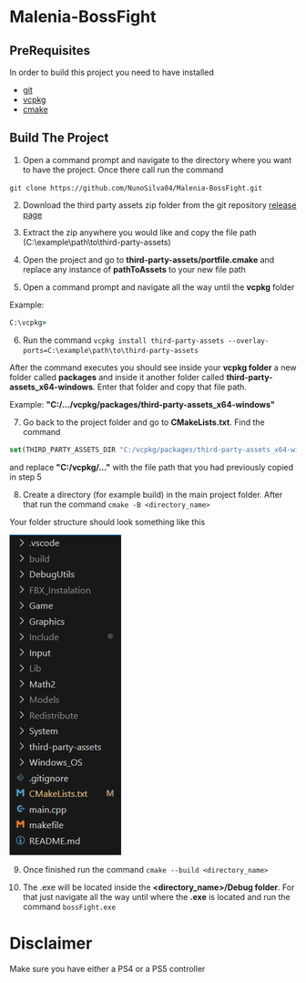 # Malenia-BossFight 
## PreRequisites

In order to build this project you need to have installed

 - [git](https://git-scm.com/downloads/win)
 - [vcpkg](https://learn.microsoft.com/en-us/vcpkg/get_started/get-started?pivots=shell-powershell) 
 - [cmake](https://cmake.org/download/)

## Build The Project

1. Open a command prompt and navigate to the directory where you want to have the project. Once there call run the command

`git clone https://github.com/NunoSilva04/Malenia-BossFight.git`

2. Download the third party assets zip folder from the git repository [release page](https://github.com/NunoSilva04/Malenia-BossFight/releases/tag/v1.0)

3. Extract the zip anywhere you would like and copy the file path (C:\example\path\to\third-party-assets)

4. Open the project and go to **third-party-assets/portfile.cmake** and replace any instance of **pathToAssets** to your new file path

5. Open a command prompt and navigate all the way until the **vcpkg** folder 

Example:

```cmd
C:\vcpkg>
```

6. Run the command `vcpkg install third-party-assets --overlay-ports=C:\example\path\to\third-party-assets`

After the command executes you should see inside your **vcpkg folder** a new folder called **packages** and inside it another folder called
**third-party-assets_x64-windows**. Enter that folder and copy that file path.

Example: **"C:/.../vcpkg/packages/third-party-assets_x64-windows"**

7. Go back to the project folder and go to **CMakeLists.txt**. 
Find the command 
```cmake
set(THIRD_PARTY_ASSETS_DIR "C:/vcpkg/packages/third-party-assets_x64-windows") 
```

and replace **"C:/vcpkg/..."** with the file path that you had previously copied in step 5

8. Create a directory (for example build) in the main project folder. After that run the command `cmake -B <directory_name>`

Your folder structure should look something like this

![](ReadMe_Pictures/example1.png)

9. Once finished run the command `cmake --build <directory_name>`

10. The .exe will be located inside the **<directory_name>/Debug folder**. For that just navigate all the way until where the **.exe** is located and run the command `bossFight.exe`

# Disclaimer

Make sure you have either a PS4 or a PS5 controller